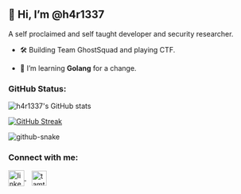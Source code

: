 ## 👋 Hi, I’m @h4r1337


A self proclaimed and self taught developer and security researcher.

- 🛠️ Building Team GhostSquad and playing CTF.

- 🌱 I’m learning **Golang** for a change.

### GitHub Status:

![h4r1337's GitHub stats](https://github-readme-stats.vercel.app/api?username=h4r1337&show_icons=true&theme=gruvbox&show_icons=true&include_all_commits=true&custom_title=h4r1337's%20Github%20status)

[![GitHub Streak](http://github-readme-streak-stats.herokuapp.com?user=h4r1337&theme=gruvbox&hide_border=true)](https://git.io/streak-stats)
 
<!-- ![GitHub Snake dark](https://github.com/h4r1337/h4r1337/blob/output/github-snake-dark.svg#gh-dark-mode-only) -->
<picture>
  <source media="(prefers-color-scheme: dark)" srcset="https://github.com/h4r1337/h4r1337/blob/output/github-snake-dark.svg#gh-dark-mode-only" />
  <source media="(prefers-color-scheme: light)" srcset="https://github.com/h4r1337/h4r1337/blob/output/github-snake.svg" />
  <img alt="github-snake" src="https://github.com/h4r1337/blob/output/github-snake.svg" />
</picture>

### Connect with me:
<p align="left">
<a href="https://www.linkedin.com/in/hari-sankar-rs-4bb222203/" target="blank">
	<img align="center" src="https://img.icons8.com/color/100/0000/linkedin.png" alt="linkedin" width="32"/>
</a>&ensp;
<a href="https://twitter.com/h4r1337" target="blank">
	<img align="center" target="_blank" src="https://img.icons8.com/plasticine/100/000000/twitter--v2.png" alt="tamton_aquib" width="30" />
</a>
</p>
